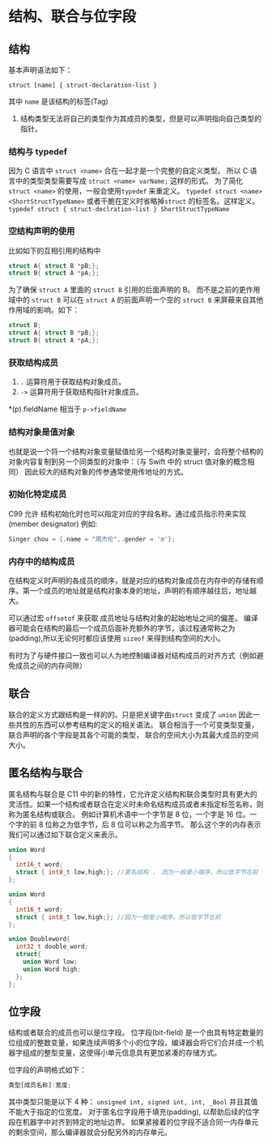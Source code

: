 # 结构、联合与位字段

## 结构

基本声明语法如下：

```
struct [name] { struct-declaration-list }
```

其中 `name` 是该结构的标签(Tag)

1. 结构类型无法将自己的类型作为其成员的类型，但是可以声明指向自己类型的指针。

### 结构与 typedef

因为 C 语言中 `struct <name>` 合在一起才是一个完整的自定义类型。
所以 C 语言中的类型类型需要写成 `struct <name> varName;` 这样的形式。
为了简化 `struct <name>` 的使用，一般会使用`typedef` 来重定义。
`typedef struct <name> <ShortStructTypeName>`
或者干脆在定义时省略掉`struct` 的标签名。这样定义。
`typedef struct { struct-declration-list } ShortStructTypeName`

### 空结构声明的使用

比如如下的互相引用的结构中

```c
struct A{ struct B *pB;};
struct B{ struct A *pA;};
```

为了确保 `struct A` 里面的 `struct B` 引用的后面声明的 B。
而不是之前的更作用域中的 `struct B` 可以在 `struct A` 的前面声明一个空的 `struct B`
来屏蔽来自其他作用域的影响。如下：

```c
struct B;
struct A{ struct B *pB;};
struct B{ struct A *pA;};
```

### 获取结构成员

1. `.` 运算符用于获取结构对象成员。
2. `->` 运算符用于获取结构指针对象成员。

\*(p).fieldName 相当于 `p->fieldName`

### 结构对象是值对象

也就是说一个将一个结构对象变量赋值给另一个结构对象变量时，会将整个结构的对象内容复制到另一个同类型的对象中：（与 Swift 中的 struct 值对象的概念相同）
因此较大的结构对象的传参通常使用传地址的方式。

### 初始化特定成员

C99 允许 结构初始化时也可以指定对应的字段名称。通过成员指示符来实现(member designator)
例如:

```c
Singer chou = {.name = "周杰伦",.gender = 'm'};
```

### 内存中的结构成员

在结构定义时声明的各成员的顺序，就是对应的结构对象成员在内存中的存储有顺序。第一个成员的地址就是结构对象本身的地址，声明的有顺序越往后，地址越大。

可以通过宏 `offsetof` 来获取 成员地址与结构对象的起始地址之间的偏差。
编译器可能会在结构的最后一个成员后面补充额外的字节，该过程通常称之为(padding),所以无论何时都应该使用 `sizeof` 来得到结构空间的大小。

有时为了与硬件接口一致也可以人为地控制编译器对结构成员的对齐方式（例如避免成员之间的内存间隙）

## 联合

联合的定义方式跟结构是一样的的。只是把关键字由`struct` 变成了 `union`
因此一些共性的东西可以参考结构的定义的相关语法。
联合相当于一个可变类型变量，联合声明的各个字段是其各个可能的类型， 联合的空间大小为其最大成员的空间大小。

## 匿名结构与联合

匿名结构与联合是 C11 中的新的特性，它允许定义结构和联合类型时具有更大的灵活性。如果一个结构或者联合在定义时未命名结构成员或者未指定标签名称，则称为匿名结构或联合。
例如计算机术语中一个字节是 8 位，一个字是 16 位。一个字的前 8 位称之为低字节，后 8 位可以称之为高字节。
那么这个字的内存表示我们可以通过如下联合定义来表示。

```c
union Word
{
  int16_t word;
  struct { int8_t low,high;}; //匿名结构 ， 因为一般是小端序，所以低字节在前
};
```

```c
union Word
{
  int16_t word;
  struct { int8_t low,high;}; //因为一般是小端序，所以低字节在前
};

union Doubleword{
  int32_t double_word;
  struct{
    union Word low;
    union Word high;
  };
};
```

## 位字段

结构或者联合的成员也可以是位字段。
位字段(bit-field) 是一个由具有特定数量的位组成的整数变量，如果连续声明多个小的位字段，编译器会将它们合并成一个机器字组成的整型变量，这使得小单元信息具有更加紧凑的存储方式。

位字段的声明格式如下：

```js
类型[成员名称]:宽度;
```

其中类型只能是以下 4 种：
`unsigned int, signed int, int, _Bool`
并且其值不能大于指定的位宽度。
对于匿名位字段用于填充(padding), 以帮助后续的位字段在机器字中对齐到特定的地址边界。
如果紧接着的位字段不适合同一内存单元的剩余空间，那么编译器就会分配另外的内存单元。
